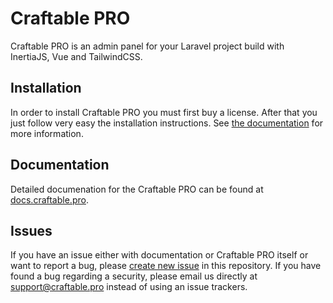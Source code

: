 # Craftable PRO

Craftable PRO is an admin panel for your Laravel project build with InertiaJS, Vue and TailwindCSS.

## Installation

In order to install Craftable PRO you must first buy a license. After that you just follow very easy the installation instructions. See [the documentation](https://docs.craftable.pro/getting-started/installation) for more information.

## Documentation

Detailed documenation for the Craftable PRO can be found at [docs.craftable.pro](https://docs.craftable.pro/).

## Issues

If you have an issue either with documentation or Craftable PRO itself or want to report a bug, please [create new issue](https://github.com/BRACKETS-by-TRIAD/craftable-pro-docs/issues/new?labels=new%20issue) in this repository. If you have found a bug regarding a security, please email us directly at [support@craftable.pro](mailto:support@craftable.pro) instead of using an issue trackers.
